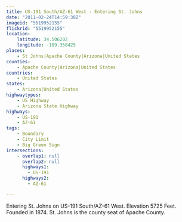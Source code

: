 ```yaml
---
title: US-191 South/AZ-61 West - Entering St. Johns
date: "2011-02-24T14:59:38Z"
imageid: "5519952155"
flickrid: "5519952155"
location:
    latitude: 34.506202
    longitude: -109.358425
places:
    - St Johns|Apache County|Arizona|United States
counties:
    - Apache County|Arizona|United States
countries:
    - United States
states:
    - Arizona|United States
highwaytypes:
    - US Highway
    - Arizona State Highway
highways:
    - US-191
    - AZ-61
tags:
    - Boundary
    - City Limit
    - Big Green Sign
intersections:
    - overlap1: null
      overlap2: null
      highways1:
        - US-191
      highways2:
        - AZ-61

---
```

Entering St. Johns on US-191 South/AZ-61 West.  Elevation 5725 Feet.  Founded in 1874.  St. Johns is the county seat of Apache County.